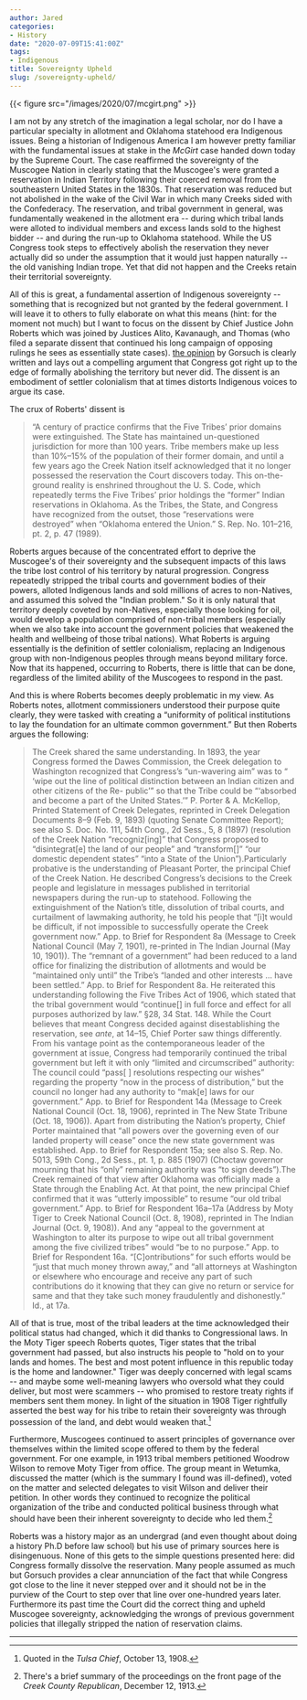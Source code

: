 ```yaml
---
author: Jared
categories:
- History
date: "2020-07-09T15:41:00Z"
tags:
- Indigenous
title: Sovereignty Upheld
slug: /sovereignty-upheld/
---
```

{{< figure src="/images/2020/07/mcgirt.png" >}}

I am not by any stretch of the imagination a legal scholar, nor do I have a particular specialty in allotment and Oklahoma statehood era Indigenous issues. Being a historian of Indigenous America I am however pretty familiar with the fundamental issues at stake in the *McGirt* case handed down today by the Supreme Court. The case reaffirmed the sovereignty of the Muscogee Nation in clearly stating that the Muscogee's were granted a reservation in Indian Territory following their coerced removal from the southeastern United States in the 1830s. That reservation was reduced but not abolished in the wake of the Civil War in which many Creeks sided with the Confederacy. The reservation, and tribal government in general, was fundamentally weakened in the allotment era -- during which tribal lands were alloted to individual members and excess lands sold to the highest bidder -- and during the run-up to Oklahoma statehood. While the US Congress took steps to effectively abolish the reservation they never actually did so under the assumption that it would just happen naturally -- the old vanishing Indian trope. Yet that did not happen and the Creeks retain their territorial sovereignty.

All of this is great, a fundamental assertion of Indigenous sovereignty -- something that is recognized but not granted by the federal government. I will leave it to others to fully elaborate on what this means (hint: for the moment not much) but I want to focus on the dissent by Chief Justice John Roberts which was joined by Justices Alito, Kavanaugh, and Thomas (who filed a separate dissent that continued his long campaign of opposing rulings he sees as essentially state cases). [the opinion](https://www.supremecourt.gov/opinions/19pdf/18-9526_9okb.pdf) by Gorsuch is clearly written and lays out a compelling argument that Congress got right up to the edge of formally abolishing the territory but never did. The dissent is an embodiment of settler colonialism that at times distorts Indigenous voices to argue its case.

The crux of Roberts' dissent is

> “A century of practice confirms that the Five Tribes’ prior domains were extinguished. The State has maintained un-questioned jurisdiction for more than 100 years. Tribe members make up less than 10%–15% of the population of their former domain, and until a few years ago the Creek Nation itself acknowledged that it no longer possessed the reservation the Court discovers today. This on-the-ground reality is enshrined throughout the U. S. Code, which repeatedly terms the Five Tribes’ prior holdings the “former” Indian reservations in Oklahoma. As the Tribes, the State, and Congress have recognized from the outset, those “reservations were destroyed” when “Oklahoma entered the Union.” S. Rep. No. 101–216, pt. 2, p. 47 (1989).

Roberts argues because of the concentrated effort to deprive the Muscogee's of their sovereignty and the subsequent impacts of this laws the tribe lost control of his territory by natural progression. Congress repeatedly stripped the tribal courts and government bodies of their powers, alloted Indigenous lands and sold millions of acres to non-Natives, and assumed this solved the "Indian problem." So it is only natural that territory deeply coveted by non-Natives, especially those looking for oil, would develop a population comprised of non-tribal members (especially when we also take into account the government policies that weakened the health and wellbeing of those tribal nations). What Roberts is arguing essentially is the definition of settler colonialism, replacing an Indigenous group with non-Indigenous peoples through means beyond military force. Now that its happened, occurring to Roberts, there is little that can be done, regardless of the limited ability of the Muscogees to respond in the past.

And this is where Roberts becomes deeply problematic in my view. As Roberts notes, allotment commissioners understood their purpose quite clearly, they were tasked with creating a “uniformity of political institutions to lay the foundation for an ultimate common government.” But then Roberts argues the following:

> The Creek shared the same understanding. In 1893, the year Congress formed the Dawes Commission, the Creek delegation to Washington recognized that Congress’s “un-wavering aim” was to “ ‘wipe out the line of political distinction between an Indian citizen and other citizens of the Re- public’” so that the Tribe could be “‘absorbed and become a part of the United States.’” P. Porter &amp; A. McKellop, Printed Statement of Creek Delegates, reprinted in Creek Delegation Documents 8–9 (Feb. 9, 1893) (quoting Senate Committee Report); see also S. Doc. No. 111, 54th Cong., 2d Sess., 5, 8 (1897) (resolution of the Creek Nation “recogniz[ing]” that Congress proposed to “disintegrat[e] the land of our people” and “transform[]” “our domestic dependent states” “into a State of the Union”).Particularly probative is the understanding of Pleasant Porter, the principal Chief of the Creek Nation. He described Congress’s decisions to the Creek people and legislature in messages published in territorial newspapers during the run-up to statehood. Following the extinguishment of the Nation’s title, dissolution of tribal courts, and curtailment of lawmaking authority, he told his people that “[i]t would be difficult, if not impossible to successfully operate the Creek government now.” App. to Brief for Respondent 8a (Message to Creek National Council (May 7, 1901), re-printed in The Indian Journal (May 10, 1901)). The “remnant of a government” had been reduced to a land office for finalizing the distribution of allotments and would be “maintained only until” the Tribe’s “landed and other interests … have been settled.” App. to Brief for Respondent 8a. He reiterated this understanding following the Five Tribes Act of 1906, which stated that the tribal government would “continue[] in full force and effect for all purposes authorized by law.” §28, 34 Stat. 148. While the Court believes that meant Congress decided against disestablishing the reservation, see *ante*, at 14–15, Chief Porter saw things differently. From his vantage point as the contemporaneous leader of the government at issue, Congress had temporarily continued the tribal government but left it with only “limited and circumscribed” authority: The council could “pass[ ] resolutions respecting our wishes” regarding the property “now in the process of distribution,” but the council no longer had any authority to “mak[e] laws for our government.” App. to Brief for Respondent 14a (Message to Creek National Council (Oct. 18, 1906), reprinted in The New State Tribune (Oct. 18, 1906)). Apart from distributing the Nation’s property, Chief Porter maintained that “all powers over the governing even of our landed property will cease” once the new state government was established. App. to Brief for Respondent 15a; see also S. Rep. No. 5013, 59th Cong., 2d Sess., pt. 1, p. 885 (1907) (Choctaw governor mourning that his “only” remaining authority was “to sign deeds”).The Creek remained of that view after Oklahoma was officially made a State through the Enabling Act. At that point, the new principal Chief confirmed that it was “utterly impossible” to resume “our old tribal government.” App. to Brief for Respondent 16a–17a (Address by Moty Tiger to Creek National Council (Oct. 8, 1908), reprinted in The Indian Journal (Oct. 9, 1908)). And any “appeal to the government at Washington to alter its purpose to wipe out all tribal government among the five civilized tribes” would “be to no purpose.” App. to Brief for Respondent 16a. “[C]ontributions” for such efforts would be “just that much money thrown away,” and “all attorneys at Washington or elsewhere who encourage and receive any part of such contributions do it knowing that they can give no return or service for same and that they take such money fraudulently and dishonestly.” Id., at 17a.

All of that is true, most of the tribal leaders at the time acknowledged their political status had changed, which it did thanks to Congressional laws. In the Moty Tiger speech Roberts quotes, Tiger states that the tribal government had passed, but also instructs his people to "hold on to your lands and homes. The best and most potent influence in this republic today is the home and landowner." Tiger was deeply concerned with legal scams -- and maybe some well-meaning lawyers who oversold what they could deliver, but most were scammers -- who promised to restore treaty rights if members sent them money. In light of the situation in 1908 Tiger rightfully asserted the best way for his tribe to retain their sovereignty was through possession of the land, and debt would weaken that.[^1]

Furthermore, Muscogees continued to assert principles of governance over themselves within the limited scope offered to them by the federal government. For one example, in 1913 tribal members petitioned Woodrow Wilson to remove Moty Tiger from office. The group meant in Wetumka, discussed the matter (which is the summary I found was ill-defined), voted on the matter and selected delegates to visit Wilson and deliver their petition. In other words they continued to recognize the political organization of the tribe and conducted political business through what should have been their inherent sovereignty to decide who led them.[^2]

Roberts was a history major as an undergrad (and even thought about doing a history Ph.D before law school) but his use of primary sources here is disingenuous. None of this gets to the simple questions presented here: did Congress formally dissolve the reservation. Many people assumed as much but Gorsuch provides a clear annunciation of the fact that while Congress got close to the line it never stepped over and it should not be in the purview of the Court to step over that line over one-hundred years later. Furthermore its past time the Court did the correct thing and upheld Muscogee sovereignty, acknowledging the wrongs of previous government policies that illegally stripped the nation of reservation claims.

---

[^1]: Quoted in the <em>Tulsa Chief</em>, October 13, 1908.
[^2]: There's a brief summary of the proceedings on the front page of the *Creek County Republican*, December 12, 1913.
